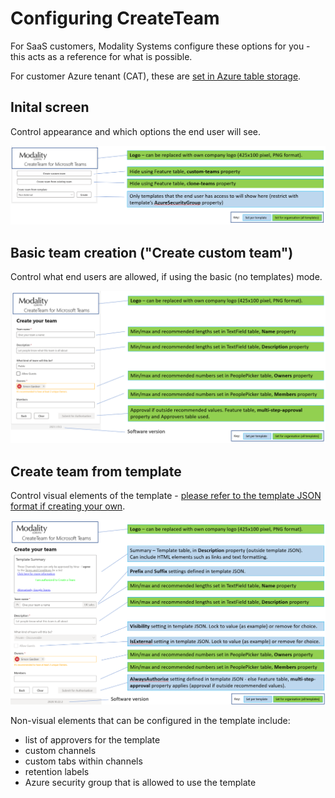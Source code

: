 # Configuring CreateTeam

For SaaS customers, Modality Systems configure these options for you - this acts as a reference for what is possible.

For customer Azure tenant (CAT), these are [set in Azure table storage](https://docs.modalitysystems.com/CreateTeam/customerHosted/TableStorageConfiguration.html).

## Inital screen

Control appearance and which options the end user will see.

![Firstscreen](images/ct-firstscreen-ref.png)

## Basic team creation ("Create custom team")

Control what end users are allowed, if using the basic (no templates) mode.

![Basic](images/ct-basic-team-ref.png)

## Create team from template

Control visual elements of the template - [please refer to the template JSON format if creating your own](https://docs.modalitysystems.com/CreateTeam/customerHosted/templateJsonConfiguration.html).

![Template](images/ct-template-ref.png)

Non-visual elements that can be configured in the template include:

* list of approvers for the template
* custom channels
* custom tabs within channels
* retention labels
* Azure security group that is allowed to use the template